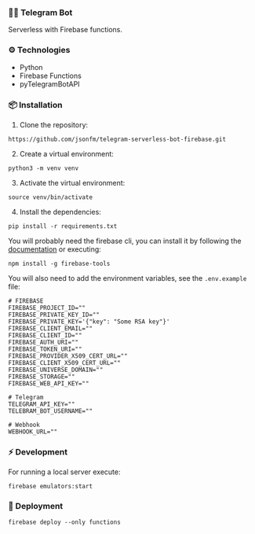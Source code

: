 ### 💬🤖 Telegram Bot

Serverless with Firebase functions.

### ⚙️ Technologies

-   Python
-   Firebase Functions
-   pyTelegramBotAPI

### 📦 Installation

1. Clone the repository:

```
https://github.com/jsonfm/telegram-serverless-bot-firebase.git
```

2. Create a virtual environment:

```
python3 -m venv venv
```

3. Activate the virtual environment:

```
source venv/bin/activate
```

4. Install the dependencies:

```
pip install -r requirements.txt
```

You will probably need the firebase cli, you can install it by following the [documentation](https://firebase.google.com/docs/cli) or executing:

```
npm install -g firebase-tools
```

You will also need to add the environment variables, see the `.env.example` file:

```
# FIREBASE
FIREBASE_PROJECT_ID=""
FIREBASE_PRIVATE_KEY_ID=""
FIREBASE_PRIVATE_KEY='{"key": "Some RSA key"}'
FIREBASE_CLIENT_EMAIL=""
FIREBASE_CLIENT_ID=""
FIREBASE_AUTH_URI=""
FIREBASE_TOKEN_URI=""
FIREBASE_PROVIDER_X509_CERT_URL=""
FIREBASE_CLIENT_X509_CERT_URL=""
FIREBASE_UNIVERSE_DOMAIN=""
FIREBASE_STORAGE=""
FIREBASE_WEB_API_KEY=""

# Telegram
TELEGRAM_API_KEY=""
TELEBRAM_BOT_USERNAME=""

# Webhook
WEBHOOK_URL=""
```

### ⚡️ Development

For running a local server execute:

```
firebase emulators:start
```

### 🚀 Deployment

```
firebase deploy --only functions
```
